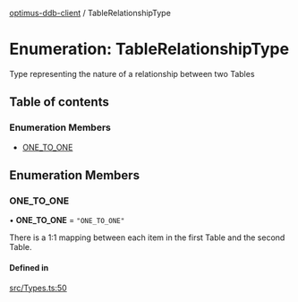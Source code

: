 [optimus-ddb-client](../index.md) / TableRelationshipType

# Enumeration: TableRelationshipType

Type representing the nature of a relationship between two Tables

## Table of contents

### Enumeration Members

- [ONE\_TO\_ONE](TableRelationshipType.md#one_to_one)

## Enumeration Members

### ONE\_TO\_ONE

• **ONE\_TO\_ONE** = ``"ONE_TO_ONE"``

There is a 1:1 mapping between each item in the first Table and the second Table.

#### Defined in

[src/Types.ts:50](https://github.com/paulbarmstrong/optimus-ddb-client/blob/main/src/Types.ts#L50)
